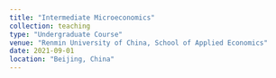 ```yaml
---
title: "Intermediate Microeconomics"
collection: teaching
type: "Undergraduate Course"
venue: "Renmin University of China, School of Applied Economics"
date: 2021-09-01
location: "Beijing, China"
---
```

